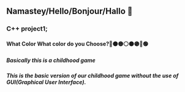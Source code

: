 <h2>Namastey/Hello/Bonjour/Hallo 👋 </h2>
<h3>C++ project1;</h3>
<h4>What Color What color do you Choose?🔴🟠🟡⚪🟤🟣🔵🟢</h4>
<h5>Basically this is a childhood game </h5>
<h5>This is the basic version of our childhood game without the use of GUI(Graphical User Interface).</h5>
